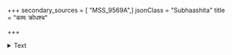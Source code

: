 +++
secondary_sources = [ "MSS_9569A",]
jsonClass = "Subhaashita"
title = "कामः क्रोधश्च"

+++

<details><summary>Text</summary>

कामः क्रोधश्च लोभश्च देहे तिष्ठन्ति तस्कराः।  
ज्ञातरत्नमपाहारि तस्माज् जाग्रत जाग्रत॥
</details>
